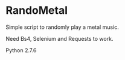 # RandoMetal
Simple script to randomly play a metal music.

Need Bs4, Selenium and Requests to work.

Python 2.7.6
